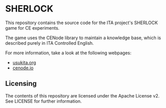 # SHERLOCK

This repository contains the source code for the ITA project's SHERLOCK game for CE experiments.

The game uses the CENode library to maintain a knowledge base, which is described purely in ITA Controlled English.

For more information, take a look at the following webpages:

* [usukita.org](https://www.usukita.org)
* [cenode.io](http://cenode.io)

## Licensing

The contents of this repository are licensed under the Apache License v2. See LICENSE for further information.
